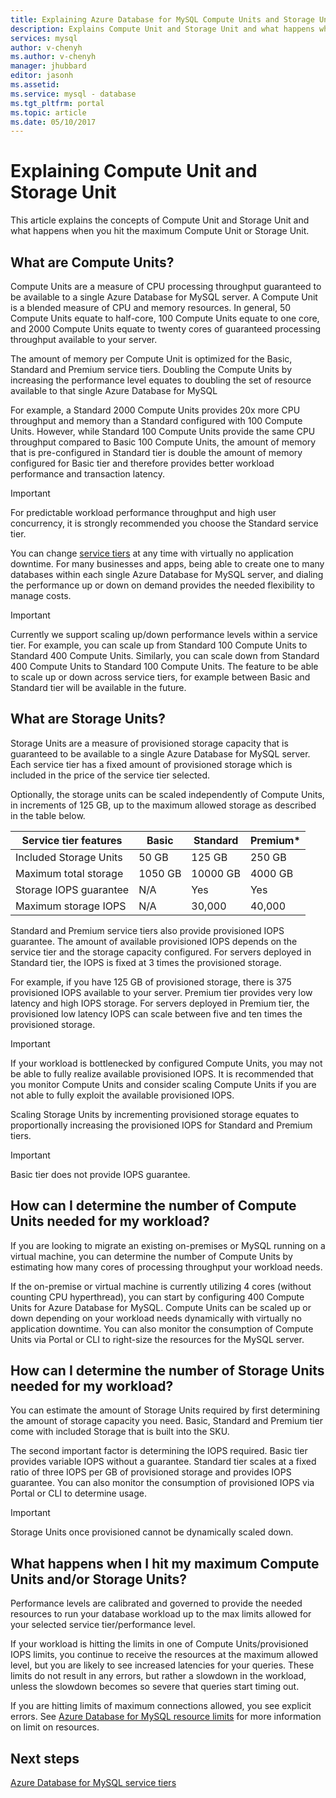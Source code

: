 ```yaml
---
title: Explaining Azure Database for MySQL Compute Units and Storage Units  | Microsoft Docs
description: Explains Compute Unit and Storage Unit and what happens when you hit the maximum Compute Unit or Storage Unit.
services: mysql
author: v-chenyh
ms.author: v-chenyh
manager: jhubbard
editor: jasonh
ms.assetid:
ms.service: mysql - database
ms.tgt_pltfrm: portal
ms.topic: article
ms.date: 05/10/2017
---
```

# Explaining Compute Unit and Storage Unit
This article explains the concepts of Compute Unit and Storage Unit and what happens when you hit the maximum Compute Unit or Storage Unit.

## What are Compute Units?
Compute Units are a measure of CPU processing throughput guaranteed to be available to a single Azure Database for MySQL server. A Compute Unit is a blended measure of CPU and memory resources. In general, 50 Compute Units equate to half-core, 100 Compute Units equate to one core, and 2000 Compute Units equate to twenty cores of guaranteed processing throughput available to your server.

The amount of memory per Compute Unit is optimized for the Basic, Standard and Premium service tiers. Doubling the Compute Units by increasing the performance level equates to doubling the set of resource available to that single Azure Database for MySQL

For example, a Standard 2000 Compute Units provides 20x more CPU throughput and memory than a Standard configured with 100 Compute Units. However, while Standard 100 Compute Units provide the same CPU throughput compared to Basic 100 Compute Units, the amount of memory that is pre-configured in Standard tier is double the amount of memory configured for Basic tier and therefore provides better workload performance and transaction latency.

>[!IMPORTANT]
>For predictable workload performance throughput and high user concurrency, it is strongly recommended you choose the Standard service tier.

You can change [service tiers](./concepts-service-tiers.md) at any time with virtually no application downtime. For many businesses and apps, being able to create one to many databases within each single Azure Database for MySQL server, and dialing the performance up or down on demand provides the needed flexibility to manage costs.

>[!IMPORTANT]
>Currently we support scaling up/down performance levels within a service tier. For example, you can scale up from Standard 100 Compute Units to Standard 400 Compute Units. Similarly, you can scale down from Standard 400 Compute Units to Standard 100 Compute Units. The feature to be able to scale up or down across service tiers, for example between Basic and Standard tier will be available in the future.

## What are Storage Units?
Storage Units are a measure of provisioned storage capacity that is guaranteed to be available to a single Azure Database for MySQL server. Each service tier has a fixed amount of provisioned storage which is included in the price of the service tier selected.

Optionally, the storage units can be scaled independently of Compute Units, in increments of 125 GB, up to the maximum allowed storage as described in the table below.

| **Service tier features** | **Basic** | **Standard** | **Premium\*** |
|---------------------------|-----------|--------------|---------------|
| Included Storage Units | 50 GB | 125 GB | 250 GB |
| Maximum total storage | 1050 GB | 10000 GB | 4000 GB |
| Storage IOPS guarantee | N/A | Yes | Yes |
| Maximum storage IOPS | N/A | 30,000 | 40,000 |

Standard and Premium service tiers also provide provisioned IOPS guarantee. The amount of available provisioned IOPS depends on the service tier and the storage capacity configured. For servers deployed in Standard tier, the IOPS is fixed at 3 times the provisioned storage. 

For example, if you have 125 GB of provisioned storage, there is 375 provisioned IOPS available to your server. Premium tier provides very low latency and high IOPS storage. For servers deployed in Premium tier, the provisioned low latency IOPS can scale between five and ten times the provisioned storage.

>[!IMPORTANT]
>If your workload is bottlenecked by configured Compute Units, you may not be able to fully realize available provisioned IOPS. It is recommended that you monitor Compute Units and consider scaling Compute Units if you are not able to fully exploit the available provisioned IOPS.

Scaling Storage Units by incrementing provisioned storage equates to proportionally increasing the provisioned IOPS for Standard and Premium tiers.

>[!IMPORTANT]
>Basic tier does not provide IOPS guarantee.

## How can I determine the number of Compute Units needed for my workload?
If you are looking to migrate an existing on-premises or MySQL running on a virtual machine, you can determine the number of Compute Units by estimating how many cores of processing throughput your workload needs. 

If the on-premise or virtual machine is currently utilizing 4 cores (without counting CPU hyperthread), you can start by configuring 400 Compute Units for Azure Database for MySQL. Compute Units can be scaled up or down depending on your workload needs dynamically with virtually no application downtime. You can also monitor the consumption of Compute Units via Portal or CLI to right-size the resources for the MySQL server.

## How can I determine the number of Storage Units needed for my workload?
You can estimate the amount of Storage Units required by first determining the amount of storage capacity you need. Basic, Standard and Premium tier come with included Storage that is built into the SKU.

The second important factor is determining the IOPS required. Basic tier provides variable IOPS without a guarantee. Standard tier scales at a fixed ratio of three IOPS per GB of provisioned storage and provides IOPS guarantee. You can also monitor the consumption of provisioned IOPS via Portal or CLI to determine usage.

>[!IMPORTANT]
>Storage Units once provisioned cannot be dynamically scaled down.

## What happens when I hit my maximum Compute Units and/or Storage Units?
Performance levels are calibrated and governed to provide the needed resources to run your database workload up to the max limits allowed for your selected service tier/performance level.

If your workload is hitting the limits in one of Compute Units/provisioned IOPS limits, you continue to receive the resources at the maximum allowed level, but you are likely to see increased latencies for your queries. These limits do not result in any errors, but rather a slowdown in the workload, unless the slowdown becomes so severe that queries start timing out.

If you are hitting limits of maximum connections allowed, you see explicit errors. See [Azure Database for MySQL resource limits](https://docs.microsoft.com/azure/sql-database/sql-database-resource-limits) for more information on limit on resources. <Need to write about the behavior if a user reaches the storage capacity limits>

## Next steps
[Azure Database for MySQL service tiers](./concepts-service-tiers.md) 
